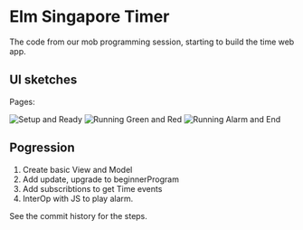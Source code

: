 # Elm Singapore Timer

The code from our mob programming session, starting to build the time web app.

## UI sketches
Pages:

![Setup and Ready](/sketches/sketches-1-and-2.jpg?raw=true "Setup and Ready")
![Running Green and Red](sketches/sketches-3-and-4.jpg?raw=true "Running Green and Red")
![Running Alarm and End](sketches/sketches-5-and-6.jpg?raw=true "Running Alarm and End")

## Pogression

  1. Create basic View and Model
  2. Add update, upgrade to beginnerProgram
  3. Add subscribtions to get Time events
  4. InterOp with JS to play alarm.

See the commit history for the steps.
